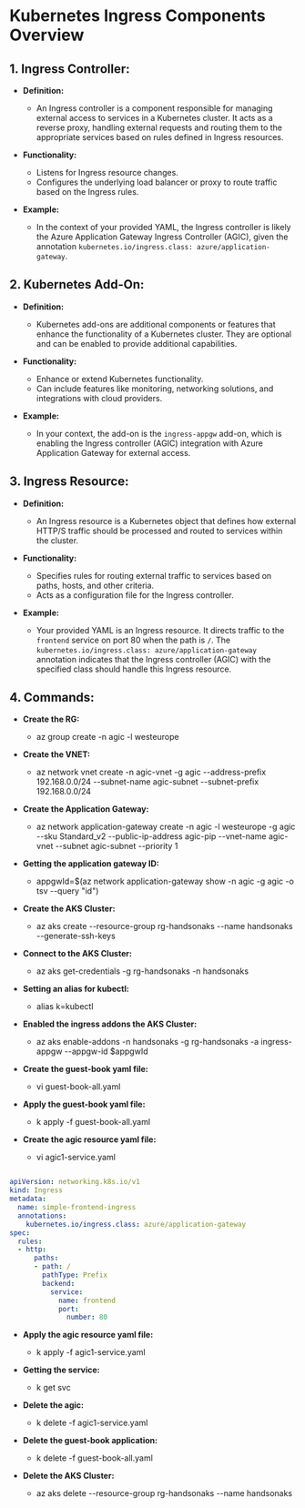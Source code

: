 # Kubernetes Ingress Components Overview

## 1. Ingress Controller:

- **Definition:**
  - An Ingress controller is a component responsible for managing external access to services in a Kubernetes cluster. It acts as a reverse proxy, handling external requests and routing them to the appropriate services based on rules defined in Ingress resources.

- **Functionality:**
  - Listens for Ingress resource changes.
  - Configures the underlying load balancer or proxy to route traffic based on the Ingress rules.

- **Example:**
  - In the context of your provided YAML, the Ingress controller is likely the Azure Application Gateway Ingress Controller (AGIC), given the annotation `kubernetes.io/ingress.class: azure/application-gateway`.

## 2. Kubernetes Add-On:

- **Definition:**
  - Kubernetes add-ons are additional components or features that enhance the functionality of a Kubernetes cluster. They are optional and can be enabled to provide additional capabilities.

- **Functionality:**
  - Enhance or extend Kubernetes functionality.
  - Can include features like monitoring, networking solutions, and integrations with cloud providers.

- **Example:**
  - In your context, the add-on is the `ingress-appgw` add-on, which is enabling the Ingress controller (AGIC) integration with Azure Application Gateway for external access.

## 3. Ingress Resource:

- **Definition:**
  - An Ingress resource is a Kubernetes object that defines how external HTTP/S traffic should be processed and routed to services within the cluster.

- **Functionality:**
  - Specifies rules for routing external traffic to services based on paths, hosts, and other criteria.
  - Acts as a configuration file for the Ingress controller.

- **Example:**
  - Your provided YAML is an Ingress resource. It directs traffic to the `frontend` service on port 80 when the path is `/`. The `kubernetes.io/ingress.class: azure/application-gateway` annotation indicates that the Ingress controller (AGIC) with the specified class should handle this Ingress resource.
## 4. Commands:

- **Create the RG:**
    - az group create -n agic -l westeurope

- **Create the VNET:**
    - az network vnet create -n agic-vnet -g agic   --address-prefix 192.168.0.0/24 --subnet-name agic-subnet   --subnet-prefix 192.168.0.0/24

- **Create the Application Gateway:**
    - az network application-gateway create -n agic -l westeurope  -g agic --sku Standard_v2 --public-ip-address agic-pip  --vnet-name agic-vnet --subnet agic-subnet --priority 1

- **Getting the application gateway ID:**
     - appgwId=$(az network application-gateway show -n agic -g agic -o tsv --query "id") 

 - **Create the AKS Cluster:**
     - az aks create --resource-group rg-handsonaks --name handsonaks --generate-ssh-keys

 - **Connect to the AKS Cluster:**
     - az aks get-credentials -g rg-handsonaks -n handsonaks

 - **Setting an alias for kubectl:**
    - alias k=kubectl

 - **Enabled the ingress addons the AKS Cluster:**
     - az aks enable-addons -n handsonaks -g rg-handsonaks -a ingress-appgw --appgw-id $appgwId

- **Create the guest-book yaml file:**
    - vi guest-book-all.yaml 

- **Apply the guest-book yaml file:**
    - k apply -f guest-book-all.yaml 

- **Create the agic resource yaml file:**
    - vi agic1-service.yaml

```yaml

apiVersion: networking.k8s.io/v1
kind: Ingress
metadata:
  name: simple-frontend-ingress
  annotations:
    kubernetes.io/ingress.class: azure/application-gateway
spec:
  rules:
  - http:
      paths:
      - path: /
        pathType: Prefix
        backend:
          service:
            name: frontend
            port:
              number: 80

```

- **Apply the agic resource yaml file:**
     - k apply -f agic1-service.yaml 

- **Getting the service:**
     - k get svc

- **Delete the agic:**
    - k delete -f agic1-service.yaml

- **Delete the guest-book application:**
    -  k delete -f guest-book-all.yaml

- **Delete the AKS Cluster:**
    - az aks delete --resource-group rg-handsonaks --name handsonaks



